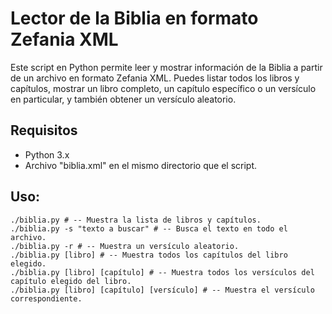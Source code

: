 # Lector de la Biblia en formato Zefania XML

Este script en Python permite leer y mostrar información de la Biblia a partir de un archivo en formato Zefania XML. Puedes listar todos los libros y capítulos, mostrar un libro completo, un capítulo específico o un versículo en particular, y también obtener un versículo aleatorio.

## Requisitos

- Python 3.x
- Archivo "biblia.xml" en el mismo directorio que el script.

## Uso:
```
./biblia.py # -- Muestra la lista de libros y capítulos.
./biblia.py -s "texto a buscar" # -- Busca el texto en todo el archivo.
./biblia.py -r # -- Muestra un versículo aleatorio.
./biblia.py [libro] # -- Muestra todos los capítulos del libro elegido.
./biblia.py [libro] [capítulo] # -- Muestra todos los versículos del capítulo elegido del libro.
./biblia.py [libro] [capítulo] [versículo] # -- Muestra el versículo correspondiente.
```
